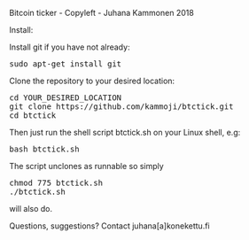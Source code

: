 
Bitcoin ticker - Copyleft - Juhana Kammonen 2018

Install:

Install git if you have not already:

<pre>
sudo apt-get install git
</pre>

Clone the repository to your desired location:

<pre>
cd YOUR_DESIRED_LOCATION
git clone https://github.com/kammoji/btctick.git
cd btctick
</pre>

Then just run the shell script btctick.sh on your Linux shell, e.g:

<pre>
bash btctick.sh
</pre>

The script unclones as runnable so simply

<pre>
chmod 775 btctick.sh
./btctick.sh
</pre>

will also do.


Questions, suggestions?
Contact juhana[a]konekettu.fi

